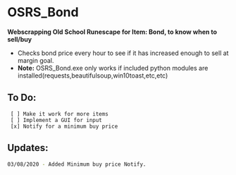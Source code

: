 # OSRS_Bond
**Webscrapping Old School Runescape for Item: Bond, to know when to sell/buy**
- Checks bond price every hour to see if it has increased enough to sell at margin goal.
- **Note:** OSRS_Bond.exe only works if included python modules are installed(requests,beautifulsoup,win10toast,etc,etc)
## To Do:
```
 [ ] Make it work for more items
 [ ] Implement a GUI for input
 [x] Notify for a minimum buy price 
```
## Updates:
```bash
03/08/2020 - Added Minimum buy price Notify.
``` 




 
